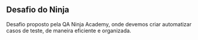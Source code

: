 ## Desafio do Ninja

Desafio proposto pela QA Ninja Academy, onde devemos criar automatizar casos de teste, de maneira eficiente e organizada.
